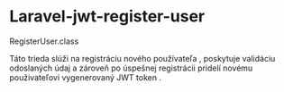 # Laravel-jwt-register-user

RegisterUser.class

Táto trieda slúži na registráciu nového používateľa , poskytuje validáciu 
odoslaných údaj a zároveň po úspešnej registrácii pridelí novému použivateľovi vygenerovaný  JWT token . 
